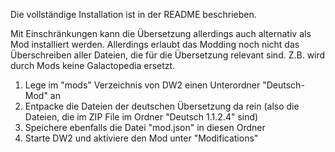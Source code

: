 Die vollständige Installation ist in der README beschrieben.

Mit Einschränkungen kann die Übersetzung allerdings auch alternativ als Mod installiert werden. Allerdings erlaubt das Modding noch nicht das Überschreiben aller Dateien, die für die Übersetzung relevant sind. Z.B. wird durch Mods keine Galactopedia ersetzt.

1. Lege im "mods" Verzeichnis von DW2 einen Unterordner "Deutsch-Mod" an
2. Entpacke die Dateien der deutschen Übersetzung da rein (also die Dateien, die im ZIP File im Ordner "Deutsch 1.1.2.4" sind)
3. Speichere ebenfalls die Datei "mod.json" in diesen Ordner
4. Starte DW2 und aktiviere den Mod unter "Modifications"
